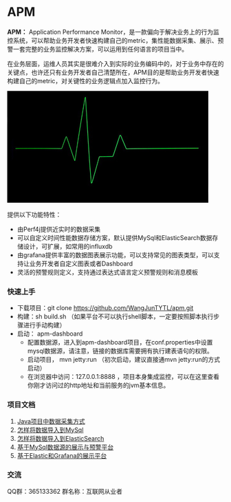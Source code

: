 APM
=============
__APM：__ Application Performance Monitor，是一款偏向于解决业务上的行为监控系统，可以帮助业务开发者快速构建自己的metric，集性能数据采集、展示、预警一套完整的业务监控解决方案，可以运用到任何语言的项目当中。

在业务层面，运维人员其实是很难介入到实际的业务编码中的，对于业务中存在的关键点，也许还只有业务开发者自己清楚所在，APM目的是帮助业务开发者快速构建自己的metric，对关键性的业务逻辑点加入监控行为。

![alt text](./reference/images/apm_heart.jpg)

提供以下功能特性：

- 由Perf4j提供近实时的数据采集
- 可以自定义时间性能数据存储方案，默认提供MySql和ElasticSearch数据存储设计，可扩展，如常用的influxdb
- 由grafana提供丰富的数据图表展示功能，可以支持常见的图表类型，可以支持让业务开发者自定义图表或者Dashboard
- 灵活的预警规则定义，支持通过表达式语言定义预警规则和消息模板

### 快速上手
- 下载项目：git clone https://github.com/WangJunTYTL/apm.git
- 构建：sh  build.sh （如果平台不可以执行shell脚本，一定要按照脚本执行步骤进行手动构建）
- 启动： apm-dashboard
    - 配置数据源，进入到apm-dashboard项目，在conf.properties中设置mysql数据源，请注意，链接的数据库需要拥有执行建表语句的权限。
    - 启动项目， mvn jetty:run （初次启动，建议直接通mvn jetty:run的方式启动）
    - 在浏览器中访问：127.0.0.1:8888 ，项目本身集成监控，可以在这里查看你刚才访问过的http地址和当前服务的jvm基本信息。

### 项目文档

1. [Java项目中数据采集方式](./reference/apm_gather.md)
2. [怎样将数据导入到MySql](./reference/apm_mysql.md)
3. [怎样将数据导入到ElasticSearch](./reference/apm_elasticsearch.md)
4. [基于MySql数据源的展示与预警平台](./reference/apm_dashboard.md)
5. [基于Elastic和Grafana的展示平台](./reference/apm_other.md)



### 交流

QQ群：365133362 群名称：互联网从业者    
